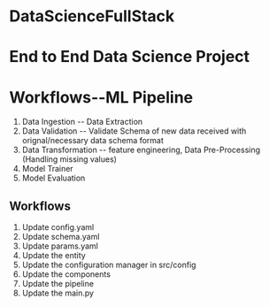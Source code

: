 # DataScienceFullStack
# End to End Data Science Project

# Workflows--ML Pipeline

1. Data Ingestion -- Data Extraction
2. Data Validation -- Validate Schema of new data received with orignal/necessary data schema format 
3. Data Transformation -- feature engineering, Data Pre-Processing (Handling missing values)
4. Model Trainer
5. Model Evaluation

## Workflows
1. Update config.yaml
2. Update schema.yaml
3. Update params.yaml
4. Update the entity 
5. Update the configuration manager in src/config
6. Update the components
7. Update the pipeline
8. Update the main.py